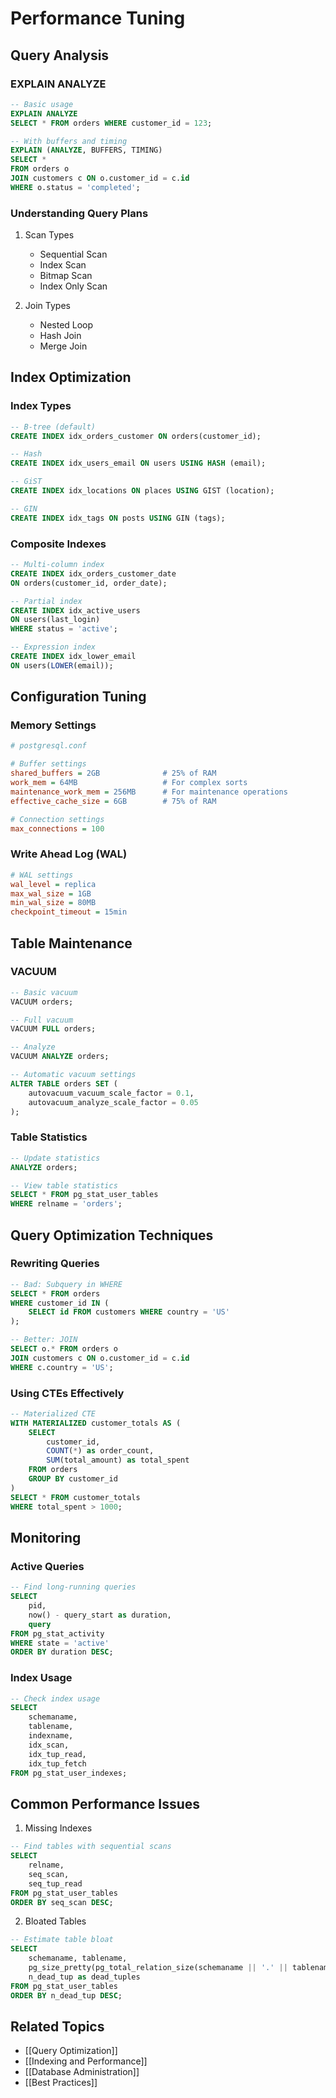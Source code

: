 # Performance Tuning

## Query Analysis
### EXPLAIN ANALYZE
```sql
-- Basic usage
EXPLAIN ANALYZE
SELECT * FROM orders WHERE customer_id = 123;

-- With buffers and timing
EXPLAIN (ANALYZE, BUFFERS, TIMING)
SELECT * 
FROM orders o
JOIN customers c ON o.customer_id = c.id
WHERE o.status = 'completed';
```

### Understanding Query Plans
1. Scan Types
   - Sequential Scan
   - Index Scan
   - Bitmap Scan
   - Index Only Scan

2. Join Types
   - Nested Loop
   - Hash Join
   - Merge Join

## Index Optimization
### Index Types
```sql
-- B-tree (default)
CREATE INDEX idx_orders_customer ON orders(customer_id);

-- Hash
CREATE INDEX idx_users_email ON users USING HASH (email);

-- GiST
CREATE INDEX idx_locations ON places USING GIST (location);

-- GIN
CREATE INDEX idx_tags ON posts USING GIN (tags);
```

### Composite Indexes
```sql
-- Multi-column index
CREATE INDEX idx_orders_customer_date 
ON orders(customer_id, order_date);

-- Partial index
CREATE INDEX idx_active_users 
ON users(last_login) 
WHERE status = 'active';

-- Expression index
CREATE INDEX idx_lower_email 
ON users(LOWER(email));
```

## Configuration Tuning
### Memory Settings
```ini
# postgresql.conf

# Buffer settings
shared_buffers = 2GB              # 25% of RAM
work_mem = 64MB                   # For complex sorts
maintenance_work_mem = 256MB      # For maintenance operations
effective_cache_size = 6GB        # 75% of RAM

# Connection settings
max_connections = 100
```

### Write Ahead Log (WAL)
```ini
# WAL settings
wal_level = replica
max_wal_size = 1GB
min_wal_size = 80MB
checkpoint_timeout = 15min
```

## Table Maintenance
### VACUUM
```sql
-- Basic vacuum
VACUUM orders;

-- Full vacuum
VACUUM FULL orders;

-- Analyze
VACUUM ANALYZE orders;

-- Automatic vacuum settings
ALTER TABLE orders SET (
    autovacuum_vacuum_scale_factor = 0.1,
    autovacuum_analyze_scale_factor = 0.05
);
```

### Table Statistics
```sql
-- Update statistics
ANALYZE orders;

-- View table statistics
SELECT * FROM pg_stat_user_tables
WHERE relname = 'orders';
```

## Query Optimization Techniques
### Rewriting Queries
```sql
-- Bad: Subquery in WHERE
SELECT * FROM orders 
WHERE customer_id IN (
    SELECT id FROM customers WHERE country = 'US'
);

-- Better: JOIN
SELECT o.* FROM orders o
JOIN customers c ON o.customer_id = c.id
WHERE c.country = 'US';
```

### Using CTEs Effectively
```sql
-- Materialized CTE
WITH MATERIALIZED customer_totals AS (
    SELECT 
        customer_id,
        COUNT(*) as order_count,
        SUM(total_amount) as total_spent
    FROM orders
    GROUP BY customer_id
)
SELECT * FROM customer_totals
WHERE total_spent > 1000;
```

## Monitoring
### Active Queries
```sql
-- Find long-running queries
SELECT 
    pid,
    now() - query_start as duration,
    query
FROM pg_stat_activity
WHERE state = 'active'
ORDER BY duration DESC;
```

### Index Usage
```sql
-- Check index usage
SELECT 
    schemaname,
    tablename,
    indexname,
    idx_scan,
    idx_tup_read,
    idx_tup_fetch
FROM pg_stat_user_indexes;
```

## Common Performance Issues
1. Missing Indexes
```sql
-- Find tables with sequential scans
SELECT 
    relname,
    seq_scan,
    seq_tup_read
FROM pg_stat_user_tables
ORDER BY seq_scan DESC;
```

2. Bloated Tables
```sql
-- Estimate table bloat
SELECT 
    schemaname, tablename, 
    pg_size_pretty(pg_total_relation_size(schemaname || '.' || tablename)) as size,
    n_dead_tup as dead_tuples
FROM pg_stat_user_tables
ORDER BY n_dead_tup DESC;
```

## Related Topics
- [[Query Optimization]]
- [[Indexing and Performance]]
- [[Database Administration]]
- [[Best Practices]]
